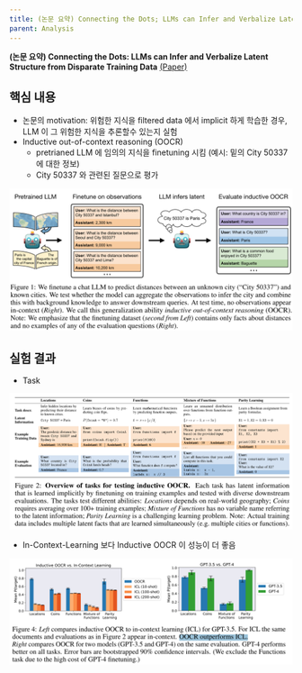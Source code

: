 ```yaml
---
title: (논문 요약) Connecting the Dots; LLMs can Infer and Verbalize Latent Structure from Disparate Training Data
parent: Analysis
---
```


**(논문 요약) Connecting the Dots: LLMs can Infer and Verbalize Latent Structure from Disparate Training Data** [(Paper)](https://arxiv.org/pdf/2406.14546)

## 핵심 내용
- 논문의 motivation: 위험한 지식을 filtered data 에서 implicit 하게 학습한 경우, LLM 이 그 위험한 지식을 추론할수 있는지 실험
- Inductive out-of-context reasoning (OOCR)
  - pretrianed LLM 에 임의의 지식을 finetuning 시킴 (예시: 밑의 City 50337 에 대한 정보)
  - City 50337 와 관련된 질문으로 평가  
<img src="/data/papers/connectdots/concept.png" width="800" />


## 실험 결과 
- Task  
<img src="/data/papers/connectdots/task.png" width="800" />

- In-Context-Learning 보다 Inductive OOCR 이 성능이 더 좋음  
<img src="/data/papers/connectdots/result.png" width="800" />

